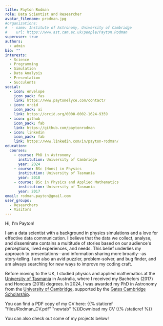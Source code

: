 ```yaml
---
title: Payton Rodman
role: Data Scientist and Researcher
avatar_filename: prodman.jpg
#organizations:
#  - name: Institute of Astronomy, University of Cambridge
#    url: https://www.ast.cam.ac.uk/people/Payton.Rodman
superuser: true
authors:
  - admin
bio: ""
interests:
  - Science
  - Programming
  - Simulation
  - Data Analysis
  - Presentation
  - Succulents
social:
  - icon: envelope
    icon_pack: fas
    link: https://www.paytonelyce.com/contact/
  - icon: orcid
    icon_pack: ai
    link: https://orcid.org/0000-0002-1624-9359
  - icon: github
    icon_pack: fab
    link: https://github.com/paytonrodman
  - icon: linkedin
    icon_pack: fab
    link: https://www.linkedin.com/in/payton-rodman/
education:
  courses:
    - course: PhD in Astronomy
      institution: University of Cambridge
      year: 2024
    - course: BSc (Hons) in Physics
      institution: University of Tasmania
      year: 2018
    - course: BSc in Physics and Applied Mathematics
      institution: University of Tasmania
      year: 2017
email: rodman.payton@gmail.com
user_groups:
  - Researchers
  - Visitors
---
```



Hi, I'm Payton!

I am a data scientist with a background in physics simulations and a love for effective data communication. I believe that the data we collect, analyse, and disseminate contains a multitude of stories based on our audience's perceptions, lived experiences, and needs. This belief underlies my approach to presentations--and information sharing more broadly--as story-telling. I am also an avid puzzler, problem-solver, and bug finder, and am always searching for new ways to improve my coding craft.

Before moving to the UK, I studied physics and applied mathematics at the [University of Tasmania](https://www.utas.edu.au/) in Australia, where I received my Bachelors (2017) and Honours (2018) degrees. In 2024, I was awarded my PhD in Astronomy from the [University of Cambridge](https://www.cam.ac.uk/about-the-university), supported by the [Gates Cambridge Scholarship](https://www.gatescambridge.org/).

You can find a PDF copy of my CV here: {{% staticref "files/Rodman_CV.pdf" "newtab" %}}Download my CV <i class="fas fa-download" aria-hidden="true"></i>{{% /staticref %}}

You can also check out some of my projects below!
